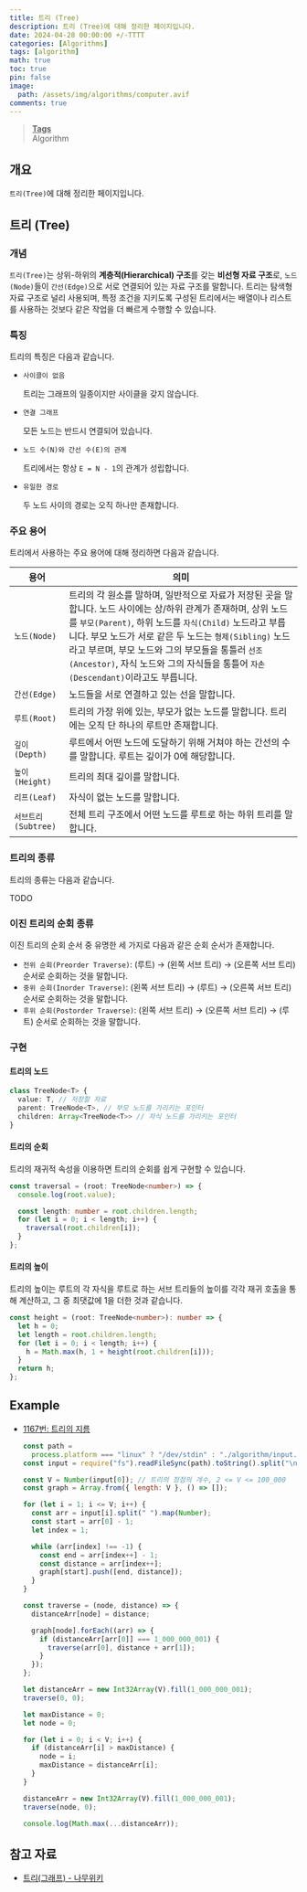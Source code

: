 ```yaml
---
title: 트리 (Tree)
description: 트리 (Tree)에 대해 정리한 페이지입니다.
date: 2024-04-28 00:00:00 +/-TTTT
categories: [Algorithms]
tags: [algorithm]
math: true
toc: true
pin: false
image:
  path: /assets/img/algorithms/computer.avif
comments: true
---
```


<blockquote class="prompt-info"><p><strong><u>Tags</u></strong> <br />
Algorithm</p></blockquote>

## 개요

`트리(Tree)`에 대해 정리한 페이지입니다.

## 트리 (Tree)

### 개념

`트리(Tree)`는 상위-하위의 <b>계층적(Hierarchical) 구조</b>를 갖는 <b>비선형 자료 구조</b>로, `노드(Node)`들이 `간선(Edge)`으로 서로 연결되어 있는 자료 구조를 말합니다. 트리는 탐색형 자료 구조로 널리 사용되며, 특정 조건을 지키도록 구성된 트리에서는 배열이나 리스트를 사용하는 것보다 같은 작업을 더 빠르게 수행할 수 있습니다.

### 특징

트리의 특징은 다음과 같습니다.

- `사이클이 없음`

  트리는 그래프의 일종이지만 사이클을 갖지 않습니다.

- `연결 그래프`

  모든 노드는 반드시 연결되어 있습니다.

- `노드 수(N)와 간선 수(E)의 관계`

  트리에서는 항상 `E = N - 1`의 관계가 성립합니다.

- `유일한 경로`

  두 노드 사이의 경로는 오직 하나만 존재합니다.

### 주요 용어

트리에서 사용하는 주요 용어에 대해 정리하면 다음과 같습니다.

| 용어                | 의미                                                                                                                                                                                                                                                                                                                                                                       |
| ------------------- | -------------------------------------------------------------------------------------------------------------------------------------------------------------------------------------------------------------------------------------------------------------------------------------------------------------------------------------------------------------------------- |
| `노드(Node)`        | 트리의 각 원소를 말하며, 일반적으로 자료가 저장된 곳을 말합니다. 노드 사이에는 상/하위 관계가 존재하며, 상위 노드를 `부모(Parent)`, 하위 노드를 `자식(Child)` 노드라고 부릅니다. 부모 노드가 서로 같은 두 노드는 `형제(Sibling)` 노드라고 부르며, 부모 노드와 그의 부모들을 통틀러 `선조(Ancestor)`, 자식 노드와 그의 자식들을 통틀어 `자손(Descendant)`이라고도 부릅니다. |
| `간선(Edge)`        | 노드들을 서로 연결하고 있는 선을 말합니다.                                                                                                                                                                                                                                                                                                                                 |
| `루트(Root)`        | 트리의 가장 위에 있는, 부모가 없는 노드를 말합니다. 트리에는 오직 단 하나의 루트만 존재합니다.                                                                                                                                                                                                                                                                             |
| `깊이(Depth)`       | 루트에서 어떤 노드에 도달하기 위해 거쳐야 하는 간선의 수를 말합니다. 루트는 깊이가 0에 해당합니다.                                                                                                                                                                                                                                                                         |
| `높이(Height)`      | 트리의 최대 깊이를 말합니다.                                                                                                                                                                                                                                                                                                                                               |
| `리프(Leaf)`        | 자식이 없는 노드를 말합니다.                                                                                                                                                                                                                                                                                                                                               |
| `서브트리(Subtree)` | 전체 트리 구조에서 어떤 노드를 루트로 하는 하위 트리를 말합니다.                                                                                                                                                                                                                                                                                                           |

### 트리의 종류

트리의 종류는 다음과 같습니다.

TODO

### 이진 트리의 순회 종류

이진 트리의 순회 순서 중 유명한 세 가지로 다음과 같은 순회 순서가 존재합니다.

- `전위 순회(Preorder Traverse)`: (루트) → (왼쪽 서브 트리) → (오른쪽 서브 트리) 순서로 순회하는 것을 말합니다.
- `중위 순회(Inorder Traverse)`: (왼쪽 서브 트리) → (루트) → (오른쪽 서브 트리) 순서로 순회하는 것을 말합니다.
- `후위 순회(Postorder Traverse)`: (왼쪽 서브 트리) → (오른쪽 서브 트리) → (루트) 순서로 순회하는 것을 말합니다.

### 구현

#### 트리의 노드

```typescript
class TreeNode<T> {
  value: T, // 저장할 자료
  parent: TreeNode<T>, // 부모 노드를 가리키는 포인터
  children: Array<TreeNode<T>> // 자식 노드를 가리키는 포인터
}
```

#### 트리의 순회

트리의 재귀적 속성을 이용하면 트리의 순회를 쉽게 구현할 수 있습니다.

```typescript
const traversal = (root: TreeNode<number>) => {
  console.log(root.value);

  const length: number = root.children.length;
  for (let i = 0; i < length; i++) {
    traversal(root.children[i]);
  }
};
```

#### 트리의 높이

트리의 높이는 루트의 각 자식을 루트로 하는 서브 트리들의 높이를 각각 재귀 호출을 통해 계산하고, 그 중 최댓값에 1을 더한 것과 같습니다.

```typescript
const height = (root: TreeNode<number>): number => {
  let h = 0;
  let length = root.children.length;
  for (let i = 0; i < length; i++) {
    h = Math.max(h, 1 + height(root.children[i]));
  }
  return h;
};
```

## Example

- <a href="https://www.acmicpc.net/problem/1167" target="_blank">1167번: 트리의 지름</a>

  ```javascript
  const path =
    process.platform === "linux" ? "/dev/stdin" : "./algorithm/input.txt";
  const input = require("fs").readFileSync(path).toString().split("\n");

  const V = Number(input[0]); // 트리의 정점의 개수, 2 <= V <= 100_000
  const graph = Array.from({ length: V }, () => []);

  for (let i = 1; i <= V; i++) {
    const arr = input[i].split(" ").map(Number);
    const start = arr[0] - 1;
    let index = 1;

    while (arr[index] !== -1) {
      const end = arr[index++] - 1;
      const distance = arr[index++];
      graph[start].push([end, distance]);
    }
  }

  const traverse = (node, distance) => {
    distanceArr[node] = distance;

    graph[node].forEach((arr) => {
      if (distanceArr[arr[0]] === 1_000_000_001) {
        traverse(arr[0], distance + arr[1]);
      }
    });
  };

  let distanceArr = new Int32Array(V).fill(1_000_000_001);
  traverse(0, 0);

  let maxDistance = 0;
  let node = 0;

  for (let i = 0; i < V; i++) {
    if (distanceArr[i] > maxDistance) {
      node = i;
      maxDistance = distanceArr[i];
    }
  }

  distanceArr = new Int32Array(V).fill(1_000_000_001);
  traverse(node, 0);

  console.log(Math.max(...distanceArr));
  ```

## 참고 자료

- <a href="https://namu.wiki/w/트리(그래프)" target="_blank">트리(그래프) - 나무위키</a>
